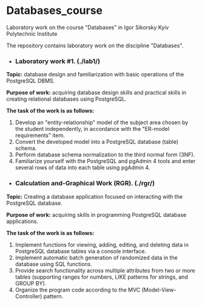 # Databases_course
Laboratory work on the course "Databases" in Igor Sikorsky Kyiv Polytechnic Institute

The repository contains laboratory work on the discipline "Databases".

- ### Laboratory work #1. (./lab1/)
 **Topic:** database design and familiarization with basic operations of the PostgreSQL DBMS.
 
 **Purpose of work:** acquiring database design skills and practical skills in creating relational databases using PostgreSQL.
 
 **The task of the work is as follows:**
   1. Develop an "entity-relationship" model of the subject area chosen by the student independently, in accordance with the "ER-model requirements" item.
   2. Convert the developed model into a PostgreSQL database (table) schema.
   3. Perform database schema normalization to the third normal form (3NF).
   4. Familiarize yourself with the PostgreSQL and pgAdmin 4 tools and enter several rows of data into each table using pgAdmin 4.

- ### Calculation and-Graphical Work (RGR). (./rgr/)
**Topic:** Creating a database application focused on interacting with the PostgreSQL database.

**Purpose of work:** acquiring skills in programming PostgreSQL database applications.

**The task of the work is as follows:**
   1. Implement functions for viewing, adding, editing, and deleting data in PostgreSQL database tables via a console interface.
   2. Implement automatic batch generation of randomized data in the database using SQL functions.
   3. Provide search functionality across multiple attributes from two or more tables (supporting ranges for numbers, LIKE patterns for strings, and GROUP BY).
   4. Organize the program code according to the MVC (Model-View-Controller) pattern.
